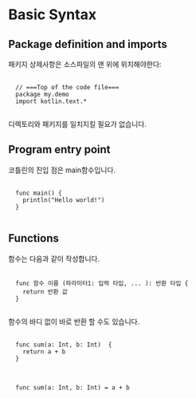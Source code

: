 Basic Syntax
==========
## Package definition and imports
패키지 상제사항은 소스파일의 맨 위에 위치해야한다:
<pre>
  <code>
  // ===Top of the code file===
  package my.demo
  import kotlin.text.*
  </code>
</pre>
디렉토리와 패키지를 일치지킬 필요가 없습니다. 

## Program entry point
코틀린의 진입 점은 main함수입니다.
<pre>
  <code>
  func main() {
    println("Hello world!")
  }
  </code>
</pre>

## Functions
함수는 다음과 같이 작성합니다.

<pre>
  <code>
  func 함수 이름 (파라미터1: 입력 타입, ... ): 반환 타입 {
    return 반환 값
  }
  </code>
</pre>

함수의 바디 없이 바로 반환 할 수도 있습니다.

<pre>
  <code>
  func sum(a: Int, b: Int)  {
    return a + b
  }
  </code>
</pre>

<pre>
  <code>
  func sum(a: Int, b: Int) = a + b
  </code>
</pre>

